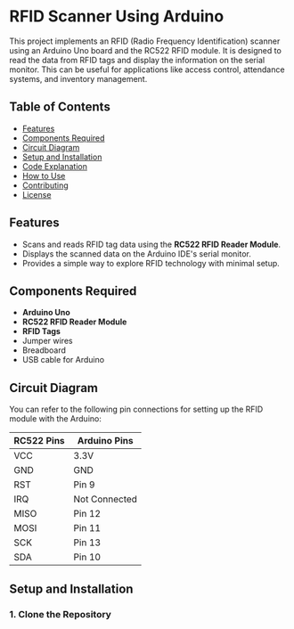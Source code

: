 # RFID Scanner Using Arduino

This project implements an RFID (Radio Frequency Identification) scanner using an Arduino Uno board and the RC522 RFID module. It is designed to read the data from RFID tags and display the information on the serial monitor. This can be useful for applications like access control, attendance systems, and inventory management.

## Table of Contents
- [Features](#features)
- [Components Required](#components-required)
- [Circuit Diagram](#circuit-diagram)
- [Setup and Installation](#setup-and-installation)
- [Code Explanation](#code-explanation)
- [How to Use](#how-to-use)
- [Contributing](#contributing)
- [License](#license)

## Features
- Scans and reads RFID tag data using the **RC522 RFID Reader Module**.
- Displays the scanned data on the Arduino IDE's serial monitor.
- Provides a simple way to explore RFID technology with minimal setup.

## Components Required
- **Arduino Uno**
- **RC522 RFID Reader Module**
- **RFID Tags**
- Jumper wires
- Breadboard
- USB cable for Arduino

## Circuit Diagram

You can refer to the following pin connections for setting up the RFID module with the Arduino:

| RC522 Pins | Arduino Pins |
|------------|--------------|
| VCC        | 3.3V         |
| GND        | GND          |
| RST        | Pin 9        |
| IRQ        | Not Connected|
| MISO       | Pin 12       |
| MOSI       | Pin 11       |
| SCK        | Pin 13       |
| SDA        | Pin 10       |

## Setup and Installation

### 1. **Clone the Repository**
